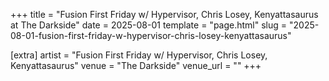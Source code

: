 +++
title = "Fusion First Friday w/ Hypervisor, Chris Losey, Kenyattasaurus at The Darkside"
date = 2025-08-01
template = "page.html"
slug = "2025-08-01-fusion-first-friday-w-hypervisor-chris-losey-kenyattasaurus"

[extra]
artist = "Fusion First Friday w/ Hypervisor, Chris Losey, Kenyattasaurus"
venue = "The Darkside"
venue_url = ""
+++
